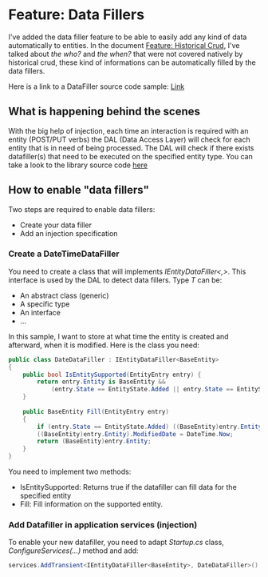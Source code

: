 # Feature: Data Fillers
I've added the data filler feature to be able to easily add any kind of data automatically to entities. In the document [Feature: Historical Crud](HistoricalCrud.md), I've talked about *the who?* and *the when?* that were not covered natively by historical crud, these kind of informations can be automatically filled by the data fillers.

Here is a link to a DataFiller source code sample: [Link](https://github.com/lonesomegeek/LSG.GenericCrud/tree/version/4.1.1/LSG.GenericCrud.Samples/Sample.DataFiller/Sample.DataFiller)

## What is happening behind the scenes
With the big help of injection, each time an interaction is required with an entity (POST/PUT verbs) the DAL (Data Access Layer) will check for each entity that is in need of being processed. The DAL will check if there exists datafiller(s) that need to be executed on the specified entity type. You can take a look to the library source code [here](https://github.com/lonesomegeek/LSG.GenericCrud/blob/master/LSG.GenericCrud/Repositories/BaseDbContext.cs)

## How to enable "data fillers"
Two steps are required to enable data fillers:
- Create your data filler
- Add an injection specification

### Create a DateTimeDataFiller
You need to create a class that will implements *IEntityDataFiller\<,>*. This interface is used by the DAL to detect data fillers. Type *T* can be:
- An abstract class (generic)
- A specific type
- An interface
- ...

In this sample, I want to store at what time the entity is created and afterward, when it is modified. Here is the class you need:

```csharp
public class DateDataFiller : IEntityDataFiller<BaseEntity>
{
    public bool IsEntitySupported(EntityEntry entry) {
        return entry.Entity is BaseEntity && 
            (entry.State == EntityState.Added || entry.State == EntityState.Modified);
    }
    
    public BaseEntity Fill(EntityEntry entry)
    {
        if (entry.State == EntityState.Added) ((BaseEntity)entry.Entity).CreatedDate = DateTime.Now;
        ((BaseEntity)entry.Entity).ModifiedDate = DateTime.Now;
        return (BaseEntity)entry.Entity;
    }
}
```

You need to implement two methods:
- IsEntitySupported: Returns true if the datafiller can fill data for the specified entity
- Fill: Fill information on the supported entity.

### Add Datafiller in application services (injection)
To enable your new datafiller, you need to adapt *Startup.cs* class, *ConfigureServices(...)* method and add:

```csharp
services.AddTransient<IEntityDataFiller<BaseEntity>, DateDataFiller>();
```